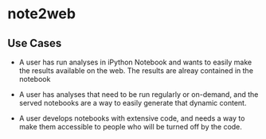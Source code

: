 
# note2web

## Use Cases

* A user has run analyses in iPython Notebook and wants to easily make the
  results available on the web. The results are alreay contained
  in the notebook

* A user has analyses that need to be run regularly or on-demand, and
  the served notebooks are a way to easily generate that dynamic content.

* A user develops notebooks with extensive code, and needs a way to make
  them accessible to people who will be turned off by the code.